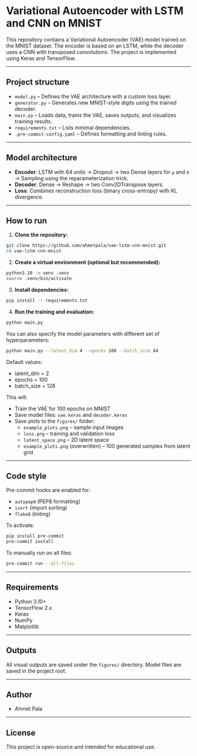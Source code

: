 # Variational Autoencoder with LSTM and CNN on MNIST

This repository contains a Variational Autoencoder (VAE) model trained on the MNIST dataset. The encoder is based on an LSTM, while the decoder uses a CNN with transposed convolutions. The project is implemented using Keras and TensorFlow.

---

## Project structure

- `model.py` – Defines the VAE architecture with a custom loss layer.
- `generator.py` – Generates new MNIST-style digits using the trained decoder.
- `main.py` – Loads data, trains the VAE, saves outputs, and visualizes training results.
- `requirements.txt` – Lists minimal dependencies.
- `.pre-commit-config.yaml` – Defines formatting and linting rules.

---

## Model architecture

- **Encoder**: LSTM with 64 units → Dropout → two Dense layers for `μ` and `σ` → Sampling using the reparameterization trick.
- **Decoder**: Dense → Reshape → two Conv2DTranspose layers.
- **Loss**: Combines reconstruction loss (binary cross-entropy) with KL divergence.

---

## How to run

1. **Clone the repository:**

```bash
git clone https://github.com/ahmetpala/vae-lstm-cnn-mnist.git
cd vae-lstm-cnn-mnist
```

2. **Create a virtual environment (optional but recommended):**

```bash
python3.10 -m venv .venv
source .venv/bin/activate
```

3. **Install dependencies:**

```bash
pip install -r requirements.txt
```

4. **Run the training and evaluation:**

```bash
python main.py
```

You can also specify the model parameters with different set of hyperparameters:

```bash
python main.py --latent_dim 4 --epochs 100 --batch_size 64
```

Default values:

- latent_dim = 2
- epochs = 100
- batch_size = 128

This will:
- Train the VAE for 100 epochs on MNIST
- Save model files: `vae.keras` and `decoder.keras`
- Save plots to the `figures/` folder:
  - `example_plots.png` – sample input images
  - `loss.png` – training and validation loss
  - `latent_space.png` – 2D latent space
  - `example_plots.png` (overwritten) – 100 generated samples from latent grid

---

## Code style

Pre-commit hooks are enabled for:

- `autopep8` (PEP8 formatting)
- `isort` (import sorting)
- `flake8` (linting)

To activate:

```bash
pip install pre-commit
pre-commit install
```

To manually run on all files:

```bash
pre-commit run --all-files
```

---

## Requirements

- Python 3.10+
- TensorFlow 2.x
- Keras
- NumPy
- Matplotlib

---

## Outputs

All visual outputs are saved under the `figures/` directory. Model files are saved in the project root.

---

## Author

- Ahmet Pala

---

## License

This project is open-source and intended for educational use.
